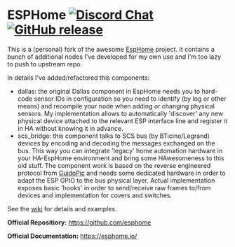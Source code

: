 # ESPHome [![Discord Chat](https://img.shields.io/discord/429907082951524364.svg)](https://discord.gg/KhAMKrd) [![GitHub release](https://img.shields.io/github/release/esphome/esphome.svg)](https://GitHub.com/esphome/esphome/releases/)


This is a (personal) fork of the awesome [EspHome](https://github.com/esphome) project. It contains a bunch of additional nodes I've developed for my own use and I'm too lazy to push to upstream repo.

In details I've added/refactored this components:
- dallas: the original Dallas component in EspHome needs you to hard-code sensor IDs in configuration so you need to identify (by log or other means) and recompile your node when adding or changing physical sensors. My implementation allows to automatically 'discover' any new physical device attached to the relevant ESP interface line and register it in HA without knowing it in advance.
- scs_bridge: this component talks to SCS bus (by BTicino/Legrand) devices by encoding and decoding the messages exchanged on the bus. This way you can integrate 'legacy' home automation hardware in your HA-EspHome environment and bring some HAwesomeness to this old stuff. The component work is based on the reverse engineered protocol from [GuidoPic](http://guidopic.altervista.org/alter/eibscsgt.html) and needs some dedicated hardware in order to adapt the ESP GPIO to the bus physical layer. Actual implementation exposes basic 'hooks' in order to send/receive raw frames to/from devices and implementation for covers and switches.

See the [wiki](https://github.com/krahabb/esphome/wiki) for details and examples.

**Official Repositiory:** https://github.com/esphome

**Official Documentation:** https://esphome.io/
